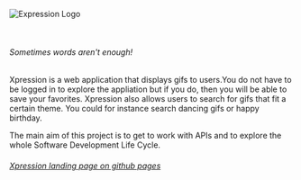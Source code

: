 ![Expression Logo](https://github.com/keira-claudette/Xpression/blob/main/static\Images\xpress_it-clear-bg-cropped.png?raw=true)

<br>

###### Sometimes words aren't enough!

Xpression is a web application that displays gifs to users.You do not have to be logged in to explore the appliation but if you do, then you will be able to save your favorites.
Xpression also allows users to search for gifs that fit a certain theme. You could for instance search dancing gifs or happy birthday.


The main aim of this project is to get to work with APIs and to explore the whole Software Development Life Cycle. 

###### [Xpression landing page on github pages](https://keira-claudette.github.io/xpression.github.io/)
